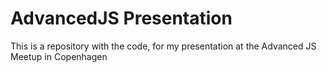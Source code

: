 # AdvancedJS Presentation
This is a repository with the code, for my presentation at the Advanced JS Meetup in Copenhagen
